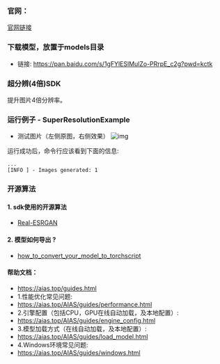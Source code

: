 ### 官网：
[官网链接](https://www.aias.top/)

### 下载模型，放置于models目录
- 链接: https://pan.baidu.com/s/1gFYlESlMulZo-PRrpE_c2g?pwd=kctk

### 超分辨(4倍)SDK
提升图片4倍分辨率。


### 运行例子 - SuperResolutionExample
- 测试图片（左侧原图，右侧效果）
![img](https://aias-home.oss-cn-beijing.aliyuncs.com/AIAS/super_resolution_sdk/stitch0.png)

运行成功后，命令行应该看到下面的信息:
```text
...
[INFO ] - Images generated: 1
```

### 开源算法
#### 1. sdk使用的开源算法
- [Real-ESRGAN](https://github.com/xinntao/Real-ESRGAN)

#### 2. 模型如何导出 ?
- [how_to_convert_your_model_to_torchscript](http://docs.djl.ai/docs/pytorch/how_to_convert_your_model_to_torchscript.html)


#### 帮助文档：
- https://aias.top/guides.html
- 1.性能优化常见问题:
- https://aias.top/AIAS/guides/performance.html
- 2.引擎配置（包括CPU，GPU在线自动加载，及本地配置）:
- https://aias.top/AIAS/guides/engine_config.html
- 3.模型加载方式（在线自动加载，及本地配置）:
- https://aias.top/AIAS/guides/load_model.html
- 4.Windows环境常见问题:
- https://aias.top/AIAS/guides/windows.html